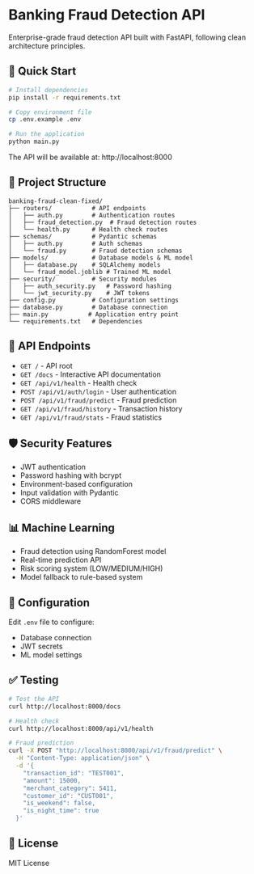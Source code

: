 # Banking Fraud Detection API

Enterprise-grade fraud detection API built with FastAPI, following clean architecture principles.

## 🚀 Quick Start

```bash
# Install dependencies
pip install -r requirements.txt

# Copy environment file
cp .env.example .env

# Run the application
python main.py
```

The API will be available at: http://localhost:8000

## 📁 Project Structure

```
banking-fraud-clean-fixed/
├── routers/           # API endpoints
│   ├── auth.py        # Authentication routes
│   ├── fraud_detection.py  # Fraud detection routes
│   └── health.py      # Health check routes
├── schemas/           # Pydantic schemas
│   ├── auth.py        # Auth schemas
│   └── fraud.py       # Fraud detection schemas
├── models/            # Database models & ML model
│   ├── database.py    # SQLAlchemy models
│   └── fraud_model.joblib # Trained ML model
├── security/          # Security modules
│   ├── auth_security.py   # Password hashing
│   └── jwt_security.py    # JWT tokens
├── config.py          # Configuration settings
├── database.py        # Database connection
├── main.py           # Application entry point
└── requirements.txt   # Dependencies
```

## 🔗 API Endpoints

- `GET /` - API root
- `GET /docs` - Interactive API documentation
- `GET /api/v1/health` - Health check
- `POST /api/v1/auth/login` - User authentication
- `POST /api/v1/fraud/predict` - Fraud prediction
- `GET /api/v1/fraud/history` - Transaction history
- `GET /api/v1/fraud/stats` - Fraud statistics

## 🛡️ Security Features

- JWT authentication
- Password hashing with bcrypt
- Environment-based configuration
- Input validation with Pydantic
- CORS middleware

## 📊 Machine Learning

- Fraud detection using RandomForest model
- Real-time prediction API
- Risk scoring system (LOW/MEDIUM/HIGH)
- Model fallback to rule-based system

## 🔧 Configuration

Edit `.env` file to configure:
- Database connection
- JWT secrets
- ML model settings

## ✅ Testing

```bash
# Test the API
curl http://localhost:8000/docs

# Health check
curl http://localhost:8000/api/v1/health

# Fraud prediction
curl -X POST "http://localhost:8000/api/v1/fraud/predict" \
  -H "Content-Type: application/json" \
  -d '{
    "transaction_id": "TEST001",
    "amount": 15000,
    "merchant_category": 5411,
    "customer_id": "CUST001",
    "is_weekend": false,
    "is_night_time": true
  }'
```

## 📝 License

MIT License
